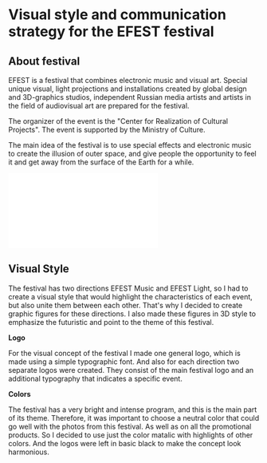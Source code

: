# Visual style and communication strategy for the EFEST festival 

## About festival

EFEST is a festival that combines electronic music and visual art. Special unique visual, light projections and installations created by global design and 3D-graphics studios, independent Russian media artists and artists in the field of audiovisual art are prepared for the festival. 

The organizer of the event is the "Center for Realization of Cultural Projects". The event is supported by the Ministry of Culture.

The main idea of the festival is to use special effects and electronic music to create the illusion of outer space, and give people the opportunity to feel it and get away from the surface of the Earth for a while.

![page-1](PDF/1.pdf)

## Visual Style 

The festival has two directions EFEST Music and EFEST Light, so I had to create a visual style that would highlight the characteristics of each event, but also unite them between each other. That's why I decided to create graphic figures for these directions. I also made these figures in 3D style to emphasize the futuristic and point to the theme of this festival. 

**Logo**

For the visual concept of the festival I made one general logo, which is made using a simple typographic font. And also for each direction two separate logos were created. They consist of the main festival logo and an additional typography that indicates a specific event.

**Colors**

The festival has a very bright and intense program, and this is the main part of its theme. Therefore, it was important to choose a neutral color that could go well with the photos from this festival. As well as on all the promotional products. So I decided to use just the color matalic with highlights of other colors. And the logos were left in basic black to make the concept look harmonious. 
